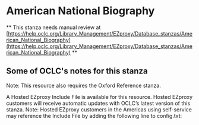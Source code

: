 # American National Biography
** This stanza needs manual review at [https://help.oclc.org/Library_Management/EZproxy/Database_stanzas/American_National_Biography](https://help.oclc.org/Library_Management/EZproxy/Database_stanzas/American_National_Biography) **

## Some of OCLC's notes for this stanza

Note: This resource also requires the Oxford Reference stanza.

A Hosted EZproxy Include File is available for this resource. Hosted EZproxy customers will receive automatic updates with OCLC&rsquo;s latest version of this stanza. Note: Hosted EZproxy customers in the Americas using self-service may reference the Include File by adding the following line to config.txt:

&nbsp;
